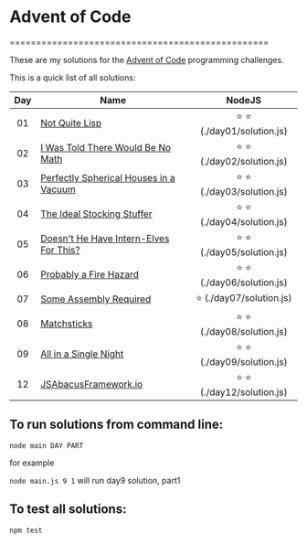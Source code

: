 # Advent of Code
=================================================

These are my solutions for the [Advent of Code](http://adventofcode.com) programming challenges.

This is a quick list of all solutions:


| Day | Name                                        | NodeJS
|:---:| ------------------------------------------- |:--------------------------:|
| 01  | [Not Quite Lisp][1]                         | :star: :star: (./day01/solution.js) |
| 02  | [I Was Told There Would Be No Math][2]      | :star: :star: (./day02/solution.js) |
| 03  | [Perfectly Spherical Houses in a Vacuum][3] | :star: :star: (./day03/solution.js) |
| 04  | [The Ideal Stocking Stuffer][4]             | :star: :star: (./day04/solution.js) |
| 05  | [Doesn't He Have Intern-Elves For This?][5] | :star: :star: (./day05/solution.js) |
| 06  | [Probably a Fire Hazard][6]                 | :star: :star: (./day06/solution.js) |
| 07  | [Some Assembly Required][7]                 | :star:        (./day07/solution.js) |
| 08  | [Matchsticks][8]                            | :star: :star: (./day08/solution.js) |
| 09  | [All in a Single Night ][9]                 | :star: :star: (./day09/solution.js) |
| 12  | [JSAbacusFramework.io ][12]                 | :star: :star: (./day12/solution.js) |


[1]: http://adventofcode.com/day/1
[2]: http://adventofcode.com/day/2
[3]: http://adventofcode.com/day/3
[4]: http://adventofcode.com/day/4
[5]: http://adventofcode.com/day/5
[6]: http://adventofcode.com/day/6
[7]: http://adventofcode.com/day/7
[8]: http://adventofcode.com/day/8
[9]: http://adventofcode.com/day/9
[12]: http://adventofcode.com/day/12


## To run solutions from command line:
`node main DAY PART`

for example

`node main.js 9 1` will run day9 solution, part1

## To test all solutions:

`npm test`
